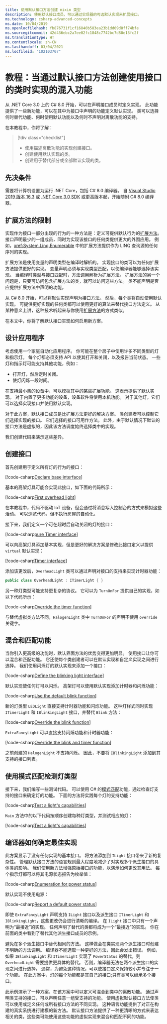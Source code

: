 ```yaml
---
title: 使用默认接口方法创建 mixin 类型
description: 使用默认接口成员，可以通过实现器的可选默认实现来扩展接口。
ms.technology: csharp-advanced-concepts
ms.date: 10/04/2019
ms.openlocfilehash: fb876731f1cf16840b583ea23b1dd09d8ff74bfe
ms.sourcegitcommit: 42d436ebc2a7ee02fc1848c7742bc7d80e13fc2f
ms.translationtype: HT
ms.contentlocale: zh-CN
ms.lasthandoff: 03/04/2021
ms.locfileid: "102103707"
---
```

# <a name="tutorial-mix-functionality-in-when-creating-classes-using-interfaces-with-default-interface-methods"></a>教程：当通过默认接口方法创建使用接口的类时实现的混入功能

从 .NET Core 3.0 上的 C# 8.0 开始，可以在声明接口成员时定义实现。 此功能提供了一些新功能，可以在其中为接口中声明的功能定义默认实现。 类可以选择何时替代功能、何时使用默认功能以及何时不声明对离散功能的支持。

在本教程中，你将了解：

> [!div class="checklist"]
>
> * 使用描述离散功能的实现创建接口。
> * 创建使用默认实现的类。
> * 创建用于替代部分或全部默认实现的类。

## <a name="prerequisites"></a>先决条件

需要将计算机设置为运行 .NET Core，包括 C# 8.0 编译器。 自 [Visual Studio 2019 版本 16.3](https://visualstudio.microsoft.com/downloads/?utm_medium=microsoft&utm_source=docs.microsoft.com&utm_campaign=inline+link&utm_content=download+vs2019) 或 [.NET Core 3.0 SDK](https://dotnet.microsoft.com/download/dotnet) 或更高版本起，开始随附 C# 8.0 编译器。

## <a name="limitations-of-extension-methods"></a>扩展方法的限制

实现作为接口一部分出现的行为的一种方法是：定义可提供默认行为的[扩展方法](../programming-guide/classes-and-structs/extension-methods.md)。 接口声明最少的一组成员，同时为实现该接口的任何类提供更大的外围应用。 例如，<xref:System.Linq.Enumerable> 中的扩展方法提供作为 LINQ 查询源的任何序列的实现。

扩展方法是使用变量的声明类型在编译时解析的。 实现接口的类可以为任何扩展方法提供更好的实现。 变量声明必须与实现类型匹配，以使编译器能够选择该实现。 当编译时类型与接口匹配时，方法调用解析为扩展方法。 扩展方法的另一个问题是，只要可访问包含扩展方法的类，就可以访问这些方法。 类不能声明是否应提供扩展方法中声明的功能。

从 C# 8.0 开始，可以将默认实现声明为接口方法。 然后，每个类将自动使用默认实现。 可提供更好实现的任何类都可以使用更好的算法来替代接口方法定义。 从某种意义上讲，这种技术听起来与你使用[扩展方法](../programming-guide/classes-and-structs/extension-methods.md)的方式类似。

在本文中，你将了解默认接口实现如何启用新方案。

## <a name="design-the-application"></a>设计应用程序

考虑使用一个家庭自动化应用程序。 你可能在整个房子中使用许多不同类型的灯和指示灯。 每个灯都必须支持 API 以使其打开和关闭，以及报告当前状态。 一些灯和指示灯可能支持其他功能，例如：

- 打开灯，然后定时关闭。
- 使灯闪烁一段时间。

在支持最小集的设备中，可以模拟其中的某些扩展功能。 这表示提供了默认实现。 对于内置了更多功能的设备，设备软件将使用本机功能。 对于其他灯，它们可以选择实现接口并使用默认实现。

对于此方案，默认接口成员是比扩展方法更好的解决方案。 类创建者可以控制它们选择实现的接口。 它们选择的接口可用作方法。 此外，由于默认情况下默认的接口方法是虚拟的，因此该方法调度始终选择类中的实现。

我们创建代码来演示这些差异。

## <a name="create-interfaces"></a>创建接口

首先创建用于定义所有灯的行为的接口：

[!code-csharp[Declare base interface](./snippets/mixins-with-default-interface-methods/UnusedExampleCode.cs?name=SnippetILightInterfaceV1)]

基本的高架灯具可能会实现此接口，如下面的代码所示：

[!code-csharp[First overhead light](./snippets/mixins-with-default-interface-methods/UnusedExampleCode.cs?name=SnippetOverheadLightV1)]

在本教程中，代码不驱动 IoT 设备，但会通过将消息写入控制台的方式来模拟这些活动。 可以浏览代码，但不执行房屋的自动化。

接下来，我们定义一个可在超时后自动关闭的灯的接口：

[!code-csharp[pure Timer interface](./snippets/mixins-with-default-interface-methods/UnusedExampleCode.cs?name=SnippetPureTimerInterface)]

可以向高架灯具添加基本实现，但是更好的解决方案是修改此接口定义以提供 `virtual` 默认实现：

[!code-csharp[Timer interface](./snippets/mixins-with-default-interface-methods/ITimerLight.cs?name=SnippetTimerLightFinal)]

添加该更改后，`OverheadLight` 类可以通过声明对接口的支持来实现计时器功能：

```csharp
public class OverheadLight : ITimerLight { }
```

另一种灯类型可能支持更复杂的协议。 它可以为 `TurnOnFor` 提供自己的实现，如以下代码所示：

[!code-csharp[Override the timer function](./snippets/mixins-with-default-interface-methods/HalogenLight.cs?name=SnippetHalogenLight)]

与替代虚拟类方法不同，`HalogenLight` 类中 `TurnOnFor` 的声明不使用 `override` 关键字。

## <a name="mix-and-match-capabilities"></a>混合和匹配功能

当你引入更高级的功能时，默认界面方法的优势变得更加明显。 使用接口让你可以混合和匹配功能。 它还使每个类创建者可以在默认实现和自定义实现之间进行选择。 我们使用闪烁灯的默认实现来添加一个接口：

[!code-csharp[Define the blinking light interface](./snippets/mixins-with-default-interface-methods/IBlinkingLight.cs?name=SnippetBlinkingLight)]

默认实现使任何灯可以闪烁。 高架灯可以使用默认实现添加计时器和闪烁功能：

[!code-csharp[Use the default blink function](./snippets/mixins-with-default-interface-methods/OverheadLight.cs?name=SnippetOverheadLight)]

新的灯类型 `LEDLight` 直接支持计时器功能和闪烁功能。 这种灯样式同时实现 `ITimerLight` 和 `IBlinkingLight` 接口，并替代 `Blink` 方法：

[!code-csharp[Override the blink function](./snippets/mixins-with-default-interface-methods/LEDLight.cs?name=SnippetLEDLight)]

`ExtraFancyLight` 可以直接支持闪烁功能和计时器功能：

[!code-csharp[Override the blink and timer function](./snippets/mixins-with-default-interface-methods/ExtraFancyLight.cs?name=SnippetExtraFancyLight)]

之前创建的 `HalogenLight` 不支持闪烁。 因此，不要将 `IBlinkingLight` 添加到其支持的接口列表。

## <a name="detect-the-light-types-using-pattern-matching"></a>使用模式匹配检测灯类型

接下来，我们编写一些测试代码。 可以使用 C# 的[模式匹配](../pattern-matching.md)功能，通过检查灯支持的接口来确定灯的功能。  下面的方法将实践每个灯的支持功能：

[!code-csharp[Test a light's capabilities](./snippets/mixins-with-default-interface-methods/Program.cs?name=SnippetTestLightFunctions)]

`Main` 方法中的以下代码按顺序创建每种灯类型，并测试相应的灯：

[!code-csharp[Test a light's capabilities](./snippets/mixins-with-default-interface-methods/Program.cs?name=SnippetMainMethod)]

## <a name="how-the-compiler-determines-best-implementation"></a>编译器如何确定最佳实现

此方案显示了没有任何实现的基本接口。 将方法添加到 `ILight` 接口带来了新的复杂性。 管理默认接口方法的语言规则最大程度地减少了对实现多个派生接口的具体类的影响。 我们使用新方法增强原始接口的功能，以演示如何更改其用法。 每个指示灯都可以将其电源状态报告为枚举值：

[!code-csharp[Enumeration for power status](./snippets/mixins-with-default-interface-methods/ILight.cs?name=SnippetPowerStatus)]

默认实现不使用电源：

[!code-csharp[Report a default power status](./snippets/mixins-with-default-interface-methods/ILight.cs?name=SnippetILightInterface)]

即使 `ExtraFancyLight` 声明支持 `ILight` 接口以及派生接口 `ITimerLight` 和 `IBlinkingLight`，这些更改仍会进行清晰的编译。 在 `ILight` 接口中只有一个声明为“最接近”的实现。 任何声明了替代的类都将成为一个“最接近”的实现。 你在前面的类中看到了替代其他派生接口成员的示例。

避免在多个派生接口中替代相同的方法。 这样做会在类实现两个派生接口时创建不明确的方法调用。 编译器不能选取一种更好的方法，因此会发出错误。 例如，如果 `IBlinkingLight` 和 `ITimerLight` 实现了 `PowerStatus` 的替代，则 `OverheadLight` 需要提供更具体的替代。 否则，编译器无法在两个派生接口的实现之间进行选择。 通常，为避免这种情况，可以使接口定义保持较小并专注于一个功能。 在此方案中，灯的每个功能都是其自己的接口;只有类可以继承多个接口。

此示例演示了一种方案，在该方案中可以定义可混合到类中的离散功能。 通过声明类支持的接口，可以声明任意一组受支持的功能。 使用虚拟默认接口方法使类可以使用或定义任何或所有接口方法的不同实现。 这种语言功能提供了对正在构建的真实系统进行建模的新方法。 默认接口方法提供了一种更清晰的方式来表达相关的类，这些类可能使用这些功能的虚拟实现来混合和匹配不同的功能。
